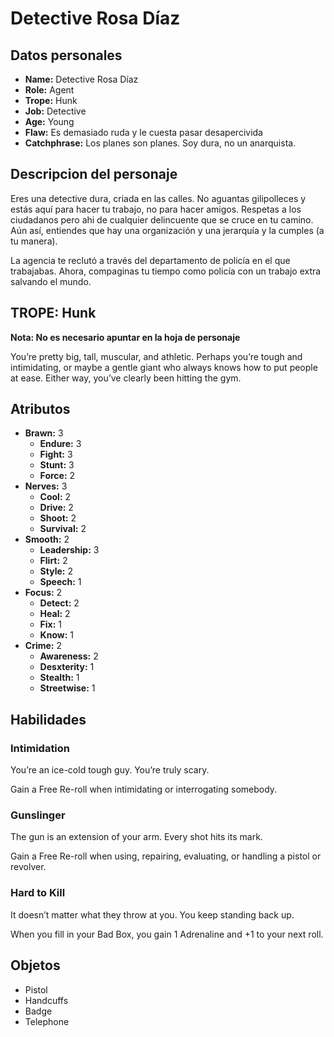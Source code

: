 
# Detective Rosa Díaz

## Datos personales

* **Name:** Detective Rosa Díaz
* **Role:** Agent
* **Trope:** Hunk
* **Job:** Detective
* **Age:** Young
* **Flaw:** Es demasiado ruda y le cuesta pasar desapercivida
* **Catchphrase:** Los planes son planes. Soy dura, no un anarquista.

## Descripcion del personaje

Eres una detective dura, criada en las calles. No aguantas gilipolleces y estás aquí para hacer tu trabajo, no para hacer amigos. Respetas a los ciudadanos pero ahi de cualquier delincuente que se cruce en tu camino. Aún así, entiendes que hay una organización y una jerarquía y la cumples (a tu manera).

La agencia te reclutó a través del departamento de policía en el que trabajabas. Ahora, compaginas tu tiempo como policía con un trabajo extra salvando el mundo.


## TROPE: Hunk

**Nota: No es necesario apuntar en la hoja de personaje**

You’re pretty big, tall, muscular, and athletic. Perhaps you’re tough and intimidating, or maybe a gentle giant who always knows how to put people at ease. Either way, you’ve clearly been hitting the gym.

## Atributos

* **Brawn:** 3
    * **Endure:** 3
    * **Fight:** 3
    * **Stunt:** 3
    * **Force:** 2
* **Nerves:** 3
    * **Cool:** 2
    * **Drive:** 2
    * **Shoot:** 2
    * **Survival:** 2
* **Smooth:** 2
    * **Leadership:** 3
    * **Flirt:** 2
    * **Style:** 2
    * **Speech:** 1
* **Focus:** 2
    * **Detect:** 2
    * **Heal:** 2
    * **Fix:** 1
    * **Know:** 1
* **Crime:** 2
    * **Awareness:** 2
    * **Desxterity:** 1
    * **Stealth:** 1
    * **Streetwise:** 1


## Habilidades

### Intimidation

You’re an ice-cold tough guy. You’re truly scary. 

Gain a Free Re-roll when intimidating or interrogating somebody.


### Gunslinger

The gun is an extension of your arm. Every shot hits its mark.

Gain a Free Re-roll when using, repairing, evaluating, or handling a pistol or revolver.


### Hard to Kill

It doesn’t matter what they throw at you. You keep standing back up.

When you fill in your Bad Box, you gain 1 Adrenaline and +1 to your next roll.




## Objetos

* Pistol
* Handcuffs
* Badge
* Telephone

